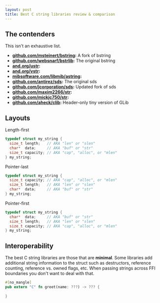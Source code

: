 ```yaml
---
layout: post
title: Best C string libraries review & comparison
---
```


## The contenders

This isn't an exhaustive list.

- **[github.com/msteinert/bstring](https://github.com/msteinert/bstring):** A fork of bstring
- **[github.com/websnarf/bstrlib](https://github.com/websnarf/bstrlib):** The original bstring
- **[and.org/ustr](http://www.and.org/ustr/):**
- **[and.org/vstr](http://www.and.org/vstr/):**
- **[mibsoftware.com/libmib/astring](http://www.mibsoftware.com/libmib/astring/):**
- **[github.com/antirez/sds](https://github.com/antirez/sds):** The original sds
- **[github.com/jcorporation/sds](https://github.com/jcorporation/sds):** Updated fork of sds
- **[github.com/maxim2266/str](https://github.com/maxim2266/str):**
- **[github.com/mickjc750/str](https://github.com/mickjc750/str):**
- **[github.com/aheck/clib](https://github.com/aheck/clib):** Header-only tiny version of GLib

## Layouts

Length-first

```c
typedef struct my_string {
  size_t length;   // AKA "len" or "slen"
  char*  data;     // AKA "buf" or "str"
  size_t capacity; // AKA "cap", "alloc", or "mlen"
} my_string;
```

Pointer-last

```c
typedef struct my_string {
  size_t capacity; // AKA "cap", "alloc", or "mlen"
  size_t length;   // AKA "len" or "slen"
  char*  data;     // AKA "buf" or "str"
} my_string;
```

Pointer-first

```c
typedef struct my_string {
  char*  data;     // AKA "buf" or "str"
  size_t length;   // AKA "len" or "slen"
  size_t capacity; // AKA "cap", "alloc", or "mlen"
} my_string;
```

## Interoperability

The best C string libraries are those that are **minimal**. Some libraries add additional string information to the struct such as destructors, reference counting, reference vs. owned flags, etc. When passing strings across FFI boundaries you don't want to deal with that.

```rs
#[no_mangle]
pub extern "C" fn greet(name: ???) -> ??? {
  
}
```
